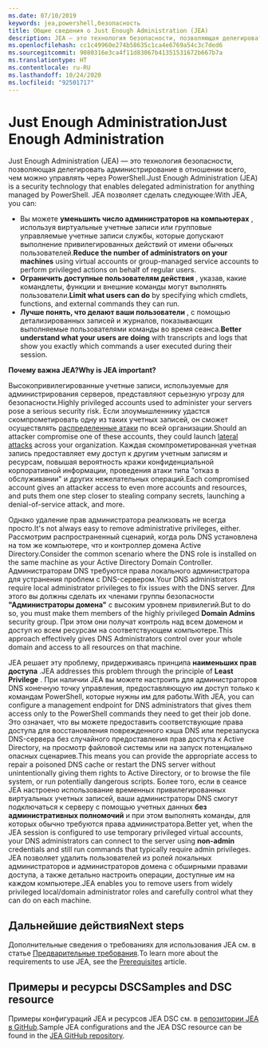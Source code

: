 ```yaml
---
ms.date: 07/10/2019
keywords: jea,powershell,безопасность
title: Общие сведения о Just Enough Administration (JEA)
description: JEA — это технология безопасности, позволяющая делегировать администрирование в отношении всего, чем можно управлять через PowerShell.
ms.openlocfilehash: cc1c49960e274b58635c1ca4e6769a54c3c7ded6
ms.sourcegitcommit: 9080316e3ca4f11d83067b41351531672b667b7a
ms.translationtype: HT
ms.contentlocale: ru-RU
ms.lasthandoff: 10/24/2020
ms.locfileid: "92501717"
---
```

# <a name="just-enough-administration"></a><span data-ttu-id="5305f-104">Just Enough Administration</span><span class="sxs-lookup"><span data-stu-id="5305f-104">Just Enough Administration</span></span>

<span data-ttu-id="5305f-105">Just Enough Administration (JEA) — это технология безопасности, позволяющая делегировать администрирование в отношении всего, чем можно управлять через PowerShell.</span><span class="sxs-lookup"><span data-stu-id="5305f-105">Just Enough Administration (JEA) is a security technology that enables delegated administration for anything managed by PowerShell.</span></span> <span data-ttu-id="5305f-106">JEA позволяет сделать следующее:</span><span class="sxs-lookup"><span data-stu-id="5305f-106">With JEA, you can:</span></span>

- <span data-ttu-id="5305f-107">Вы можете **уменьшить число администраторов на компьютерах** , используя виртуальные учетные записи или групповые управляемые учетные записи службы, которые допускают выполнение привилегированных действий от имени обычных пользователей.</span><span class="sxs-lookup"><span data-stu-id="5305f-107">**Reduce the number of administrators on your machines** using virtual accounts or group-managed service accounts to perform privileged actions on behalf of regular users.</span></span>
- <span data-ttu-id="5305f-108">**Ограничить доступные пользователям действия** , указав, какие командлеты, функции и внешние команды могут выполнять пользователи.</span><span class="sxs-lookup"><span data-stu-id="5305f-108">**Limit what users can do** by specifying which cmdlets, functions, and external commands they can run.</span></span>
- <span data-ttu-id="5305f-109">**Лучше понять, что делают ваши пользователи** , с помощью детализированных записей и журналов, показывающих выполняемые пользователями команды во время сеанса.</span><span class="sxs-lookup"><span data-stu-id="5305f-109">**Better understand what your users are doing** with transcripts and logs that show you exactly which commands a user executed during their session.</span></span>

<span data-ttu-id="5305f-110">**Почему важна JEA?**</span><span class="sxs-lookup"><span data-stu-id="5305f-110">**Why is JEA important?**</span></span>

<span data-ttu-id="5305f-111">Высокопривилегированные учетные записи, используемые для администрирования серверов, представляют серьезную угрозу для безопасности.</span><span class="sxs-lookup"><span data-stu-id="5305f-111">Highly privileged accounts used to administer your servers pose a serious security risk.</span></span> <span data-ttu-id="5305f-112">Если злоумышленнику удастся скомпрометировать одну из таких учетных записей, он сможет осуществлять [распределенные атаки](https://aka.ms/pth) по всей организации.</span><span class="sxs-lookup"><span data-stu-id="5305f-112">Should an attacker compromise one of these accounts, they could launch [lateral attacks](https://aka.ms/pth) across your organization.</span></span> <span data-ttu-id="5305f-113">Каждая скомпрометированная учетная запись предоставляет ему доступ к другим учетным записям и ресурсам, повышая вероятность кражи конфиденциальной корпоративной информации, проведения атаки типа "отказ в обслуживании" и других нежелательных операций.</span><span class="sxs-lookup"><span data-stu-id="5305f-113">Each compromised account gives an attacker access to even more accounts and resources, and puts them one step closer to stealing company secrets, launching a denial-of-service attack, and more.</span></span>

<span data-ttu-id="5305f-114">Однако удаление прав администратора реализовать не всегда просто.</span><span class="sxs-lookup"><span data-stu-id="5305f-114">It's not always easy to remove administrative privileges, either.</span></span> <span data-ttu-id="5305f-115">Рассмотрим распространенный сценарий, когда роль DNS установлена на том же компьютере, что и контроллер домена Active Directory.</span><span class="sxs-lookup"><span data-stu-id="5305f-115">Consider the common scenario where the DNS role is installed on the same machine as your Active Directory Domain Controller.</span></span> <span data-ttu-id="5305f-116">Администраторам DNS требуются права локального администратора для устранения проблем с DNS-сервером.</span><span class="sxs-lookup"><span data-stu-id="5305f-116">Your DNS administrators require local administrator privileges to fix issues with the DNS server.</span></span> <span data-ttu-id="5305f-117">Для этого вы должны сделать их членами группы безопасности **"Администраторы домена"** с высоким уровнем привилегий.</span><span class="sxs-lookup"><span data-stu-id="5305f-117">But to do so, you must make them members of the highly privileged **Domain Admins** security group.</span></span> <span data-ttu-id="5305f-118">При этом они получат контроль над всем доменом и доступ ко всем ресурсам на соответствующем компьютере.</span><span class="sxs-lookup"><span data-stu-id="5305f-118">This approach effectively gives DNS Administrators control over your whole domain and access to all resources on that machine.</span></span>

<span data-ttu-id="5305f-119">JEA решает эту проблему, придерживаясь принципа **наименьших прав доступа** .</span><span class="sxs-lookup"><span data-stu-id="5305f-119">JEA addresses this problem through the principle of **Least Privilege** .</span></span> <span data-ttu-id="5305f-120">При наличии JEA вы можете настроить для администраторов DNS конечную точку управления, предоставляющую им доступ только к командам PowerShell, которые нужны им для работы.</span><span class="sxs-lookup"><span data-stu-id="5305f-120">With JEA, you can configure a management endpoint for DNS administrators that gives them access only to the PowerShell commands they need to get their job done.</span></span> <span data-ttu-id="5305f-121">Это означает, что вы можете предоставить соответствующие права доступа для восстановления поврежденного кэша DNS или перезапуска DNS-сервера без случайного предоставления прав доступа к Active Directory, на просмотр файловой системы или на запуск потенциально опасных сценариев.</span><span class="sxs-lookup"><span data-stu-id="5305f-121">This means you can provide the appropriate access to repair a poisoned DNS cache or restart the DNS server without unintentionally giving them rights to Active Directory, or to browse the file system, or run potentially dangerous scripts.</span></span> <span data-ttu-id="5305f-122">Более того, если в сеансе JEA настроено использование временных привилегированных виртуальных учетных записей, ваши администраторы DNS смогут подключаться к серверу с помощью учетных данных **без административных полномочий** и при этом выполнять команды, для которых обычно требуются права администратора.</span><span class="sxs-lookup"><span data-stu-id="5305f-122">Better yet, when the JEA session is configured to use temporary privileged virtual accounts, your DNS administrators can connect to the server using **non-admin** credentials and still run commands that typically require admin privileges.</span></span> <span data-ttu-id="5305f-123">JEA позволяет удалить пользователей из ролей локальных администраторов и администраторов домена с обширными правами доступа, а также детально настроить операции, доступные им на каждом компьютере.</span><span class="sxs-lookup"><span data-stu-id="5305f-123">JEA enables you to remove users from widely privileged local/domain administrator roles and carefully control what they can do on each machine.</span></span>

## <a name="next-steps"></a><span data-ttu-id="5305f-124">Дальнейшие действия</span><span class="sxs-lookup"><span data-stu-id="5305f-124">Next steps</span></span>

<span data-ttu-id="5305f-125">Дополнительные сведения о требованиях для использования JEA см. в статье [Предварительные требования](prerequisites.md).</span><span class="sxs-lookup"><span data-stu-id="5305f-125">To learn more about the requirements to use JEA, see the [Prerequisites](prerequisites.md) article.</span></span>

## <a name="samples-and-dsc-resource"></a><span data-ttu-id="5305f-126">Примеры и ресурсы DSC</span><span class="sxs-lookup"><span data-stu-id="5305f-126">Samples and DSC resource</span></span>

<span data-ttu-id="5305f-127">Примеры конфигураций JEA и ресурсов JEA DSC см. в [репозитории JEA в GitHub](https://github.com/PowerShell/JEA).</span><span class="sxs-lookup"><span data-stu-id="5305f-127">Sample JEA configurations and the JEA DSC resource can be found in the [JEA GitHub repository](https://github.com/PowerShell/JEA).</span></span>
